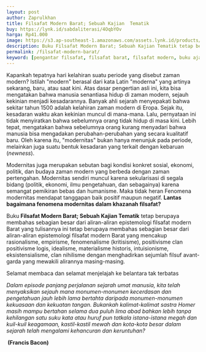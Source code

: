 ```yaml
---
layout: post
author: Zaprulkhan
title: Filsafat Modern Barat; Sebuah Kajian  Tematik
buy: https://lynk.id/sabdaliterasi/4OqbYOv
harga: Rp41.000
image: https://s3.ap-southeast-1.amazonaws.com/assets.lynk.id/products/30-11-2023/1701287548200_5564102
description: Buku Filsafat Modern Barat; Sebuah Kajian Tematik tetap berupaya membahas sebagian besar dari aliran-aliran epistemologi filsafat modern Barat yang tu.
permalink: /filsafat-modern-barat/
keyword: [pengantar filsafat, filsafat barat, filsafat modern, buku ajar filsafat, filsafat untuk pemula, epistemologi]
---
```

<p>Kapankah tepatnya hari kelahiran suatu periode  yang disebut zaman modern? Istilah "modern" berasal dari kata Latin  "moderna" yang artinya sekarang, baru, atau saat kini. Atas dasar  pengertian asli ini, kita bisa mengatakan bahwa manusia senantiasa  hidup di zaman modern, sejauh kekinian menjadi kesadarannya.  Banyak ahli sejarah menyepakati bahwa sekitar tahun 1500 adalah  kelahiran zaman modern di Eropa. Sejak itu, kesadaran waktu  akan kekinian muncul di mana-mana. Lalu, pernyataan ini tidak  menyiratkan bahwa sebelumnya orang tidak hidup di masa kini. Lebih  tepat, mengatakan bahwa sebelumnya orang kurang menyadari bahwa  manusia bisa mengadakan perubahan-perubahan yang secara kualitatif baru. Oleh karena itu, "modernitas" bukan hanya menunjuk pada  periode, melainkan juga suatu bentuk kesadaran yang terkait dengan  kebaruan (<i>newness</i>).</p><p>Modernitas juga merupakan sebutan bagi kondisi konkret sosial,  ekonomi, politik, dan budaya zaman modern yang berbeda dengan  zaman pertengahan. Modernitas sendiri muncul karena sekularisasi  di segala bidang (politik, ekonomi, ilmu pengetahuan, dan sebagainya)  karena semangat pemikiran bebas dan humanisme. Maka tidak heran Fenomena modernitas mendapat tanggapan baik positif maupun  negatif. <strong>Lantas bagaimana fenomena modernitas dalam khazanah filsafat?</strong></p><p>Buku<strong> Filsafat Modern Barat; Sebuah Kajian  Tematik</strong> tetap berupaya membahas sebagian  besar dari aliran-aliran epistemologi filsafat modern Barat yang tulisannya ini tetap berupaya membahas sebagian  besar dari aliran-aliran epistemologi filsafat modern Barat yang mencakup rasionalisme, empirisme, fenomenalisme (kritisisme),  positivisme clan positivisme logis, idealisme, materialisme historis,  intuisionisme, eksistensialisme, clan nihilisme dengan menghadirkan  sejumlah filsuf avant-garda yang mewakili alirannya masing-masing.</p><p>Selamat membaca dan selamat menjelajah ke belantara tak terbatas</p><p><i>Dalam episode panjang perjalanan sejarah umat manusia,  kita telah menyaksikan sejauh mana monumen-monumen  kecerdasan dan pengetahuan jauh lebih lama bertahta daripada  monumen-monumen kekuasaan dan kekuatan tangan. Bukankah  kalimat-kalimat sastra Homer masih mampu bertahan selama dua  puluh lima abad bahkan lebih tanpa kehilangan satu suku kata atau  huruf pun tatkala istana-istana megah dan kuil-kuil  keagamaan, kastil-kastil mewah dan kota-kota besar  dalam sejarah telah mengalami kehancuran dan keruntuhan?&nbsp;</i></p><p><strong>&nbsp;(Francis Bacon)</strong></p>
